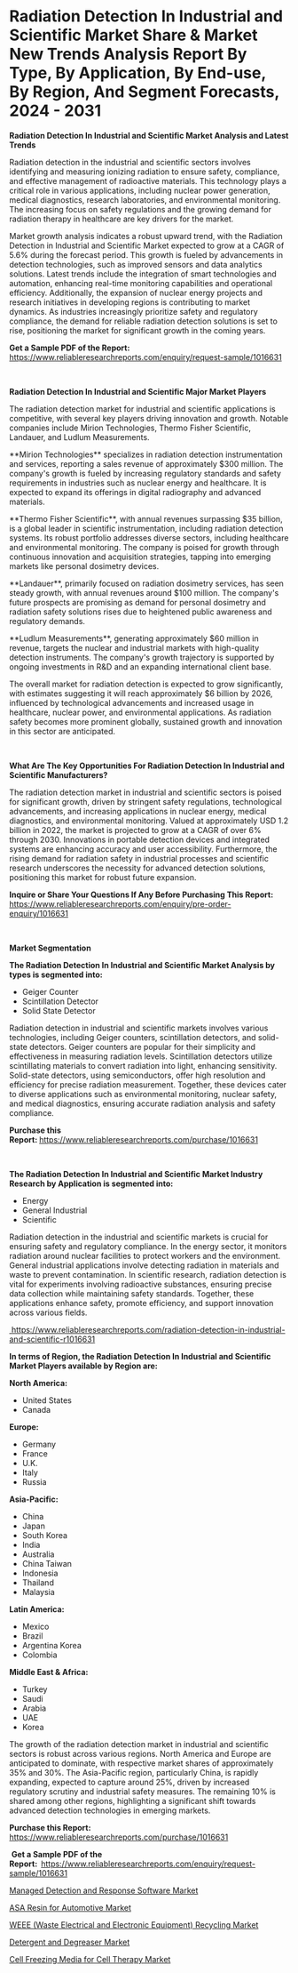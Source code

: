 <p><h1>Radiation Detection In Industrial and Scientific Market Share & Market New Trends Analysis Report By Type, By Application, By End-use, By Region, And Segment Forecasts, 2024 - 2031</h1></p><p><strong>Radiation Detection In Industrial and Scientific Market Analysis and Latest Trends</strong></p>
<p><p>Radiation detection in the industrial and scientific sectors involves identifying and measuring ionizing radiation to ensure safety, compliance, and effective management of radioactive materials. This technology plays a critical role in various applications, including nuclear power generation, medical diagnostics, research laboratories, and environmental monitoring. The increasing focus on safety regulations and the growing demand for radiation therapy in healthcare are key drivers for the market.</p><p>Market growth analysis indicates a robust upward trend, with the Radiation Detection in Industrial and Scientific Market expected to grow at a CAGR of 5.6% during the forecast period. This growth is fueled by advancements in detection technologies, such as improved sensors and data analytics solutions. Latest trends include the integration of smart technologies and automation, enhancing real-time monitoring capabilities and operational efficiency. Additionally, the expansion of nuclear energy projects and research initiatives in developing regions is contributing to market dynamics. As industries increasingly prioritize safety and regulatory compliance, the demand for reliable radiation detection solutions is set to rise, positioning the market for significant growth in the coming years.</p></p>
<p><strong>Get a Sample PDF of the Report:&nbsp;</strong> <a href="https://www.reliableresearchreports.com/enquiry/request-sample/1016631?utm_campaign=114&utm_medium=2&utm_source=Github&utm_content=ia&utm_term=04122024&utm_id=radiation-detection-in-industrial-and-scientific">https://www.reliableresearchreports.com/enquiry/request-sample/1016631</a></p>
<p>&nbsp;</p>
<p><strong>Radiation Detection In Industrial and Scientific Major Market Players</strong></p>
<p><p>The radiation detection market for industrial and scientific applications is competitive, with several key players driving innovation and growth. Notable companies include Mirion Technologies, Thermo Fisher Scientific, Landauer, and Ludlum Measurements.</p><p>**Mirion Technologies** specializes in radiation detection instrumentation and services, reporting a sales revenue of approximately $300 million. The company's growth is fueled by increasing regulatory standards and safety requirements in industries such as nuclear energy and healthcare. It is expected to expand its offerings in digital radiography and advanced materials.</p><p>**Thermo Fisher Scientific**, with annual revenues surpassing $35 billion, is a global leader in scientific instrumentation, including radiation detection systems. Its robust portfolio addresses diverse sectors, including healthcare and environmental monitoring. The company is poised for growth through continuous innovation and acquisition strategies, tapping into emerging markets like personal dosimetry devices.</p><p>**Landauer**, primarily focused on radiation dosimetry services, has seen steady growth, with annual revenues around $100 million. The company's future prospects are promising as demand for personal dosimetry and radiation safety solutions rises due to heightened public awareness and regulatory demands.</p><p>**Ludlum Measurements**, generating approximately $60 million in revenue, targets the nuclear and industrial markets with high-quality detection instruments. The company's growth trajectory is supported by ongoing investments in R&D and an expanding international client base.</p><p>The overall market for radiation detection is expected to grow significantly, with estimates suggesting it will reach approximately $6 billion by 2026, influenced by technological advancements and increased usage in healthcare, nuclear power, and environmental applications. As radiation safety becomes more prominent globally, sustained growth and innovation in this sector are anticipated.</p></p>
<p>&nbsp;</p>
<p><strong>What Are The Key Opportunities For Radiation Detection In Industrial and Scientific Manufacturers?</strong></p>
<p><p>The radiation detection market in industrial and scientific sectors is poised for significant growth, driven by stringent safety regulations, technological advancements, and increasing applications in nuclear energy, medical diagnostics, and environmental monitoring. Valued at approximately USD 1.2 billion in 2022, the market is projected to grow at a CAGR of over 6% through 2030. Innovations in portable detection devices and integrated systems are enhancing accuracy and user accessibility. Furthermore, the rising demand for radiation safety in industrial processes and scientific research underscores the necessity for advanced detection solutions, positioning this market for robust future expansion.</p></p>
<p><strong>Inquire or Share Your Questions If Any Before Purchasing This Report:</strong> <a href="https://www.reliableresearchreports.com/enquiry/pre-order-enquiry/1016631?utm_campaign=114&utm_medium=2&utm_source=Github&utm_content=ia&utm_term=04122024&utm_id=radiation-detection-in-industrial-and-scientific">https://www.reliableresearchreports.com/enquiry/pre-order-enquiry/1016631</a></p>
<p>&nbsp;</p>
<p><strong>Market Segmentation</strong></p>
<p><strong>The Radiation Detection In Industrial and Scientific Market Analysis by types is segmented into:</strong></p>
<p><ul><li>Geiger Counter</li><li>Scintillation Detector</li><li>Solid State Detector</li></ul></p>
<p><p>Radiation detection in industrial and scientific markets involves various technologies, including Geiger counters, scintillation detectors, and solid-state detectors. Geiger counters are popular for their simplicity and effectiveness in measuring radiation levels. Scintillation detectors utilize scintillating materials to convert radiation into light, enhancing sensitivity. Solid-state detectors, using semiconductors, offer high resolution and efficiency for precise radiation measurement. Together, these devices cater to diverse applications such as environmental monitoring, nuclear safety, and medical diagnostics, ensuring accurate radiation analysis and safety compliance.</p></p>
<p><strong>Purchase this Report:&nbsp;</strong><a href="https://www.reliableresearchreports.com/purchase/1016631?utm_campaign=114&utm_medium=2&utm_source=Github&utm_content=ia&utm_term=04122024&utm_id=radiation-detection-in-industrial-and-scientific">https://www.reliableresearchreports.com/purchase/1016631</a></p>
<p>&nbsp;</p>
<p><strong>The Radiation Detection In Industrial and Scientific Market Industry Research by Application is segmented into:</strong></p>
<p><ul><li>Energy</li><li>General Industrial</li><li>Scientific</li></ul></p>
<p><p>Radiation detection in the industrial and scientific markets is crucial for ensuring safety and regulatory compliance. In the energy sector, it monitors radiation around nuclear facilities to protect workers and the environment. General industrial applications involve detecting radiation in materials and waste to prevent contamination. In scientific research, radiation detection is vital for experiments involving radioactive substances, ensuring precise data collection while maintaining safety standards. Together, these applications enhance safety, promote efficiency, and support innovation across various fields.</p></p>
<p><a href="https://www.reliableresearchreports.com/radiation-detection-in-industrial-and-scientific-r1016631?utm_campaign=114&utm_medium=2&utm_source=Github&utm_content=ia&utm_term=04122024&utm_id=radiation-detection-in-industrial-and-scientific">&nbsp;https://www.reliableresearchreports.com/radiation-detection-in-industrial-and-scientific-r1016631</a></p>
<p><strong>In terms of Region, the Radiation Detection In Industrial and Scientific Market Players available by Region are:</strong></p>
<p>
    <p> <strong> North America: </strong>
        <ul>
            <li>United States</li>
            <li>Canada</li>
        </ul>
        </p> 
    <p> <strong> Europe: </strong>
        <ul>
            <li>Germany</li>
            <li>France</li>
            <li>U.K.</li>
            <li>Italy</li>
            <li>Russia</li>
        </ul>
        </p> 
    <p> <strong> Asia-Pacific: </strong>
        <ul>
            <li>China</li>
            <li>Japan</li>
            <li>South Korea</li>
            <li>India</li>
            <li>Australia</li>
            <li>China Taiwan</li>
            <li>Indonesia</li>
            <li>Thailand</li>
            <li>Malaysia</li>
        </ul>
        </p> 
    <p> <strong> Latin America: </strong>
        <ul>
            <li>Mexico</li>
            <li>Brazil</li>
            <li>Argentina Korea</li>
            <li>Colombia</li>
        </ul>
        </p> 
    <p> <strong> Middle East & Africa: </strong>
        <ul>
            <li>Turkey</li>
            <li>Saudi</li>
            <li>Arabia</li>
            <li>UAE</li>
            <li>Korea</li>
        </ul>
    </p>
    </p>
<p><p>The growth of the radiation detection market in industrial and scientific sectors is robust across various regions. North America and Europe are anticipated to dominate, with respective market shares of approximately 35% and 30%. The Asia-Pacific region, particularly China, is rapidly expanding, expected to capture around 25%, driven by increased regulatory scrutiny and industrial safety measures. The remaining 10% is shared among other regions, highlighting a significant shift towards advanced detection technologies in emerging markets.</p></p>
<p><strong>Purchase this Report: </strong><a href="https://www.reliableresearchreports.com/purchase/1016631?utm_campaign=114&utm_medium=2&utm_source=Github&utm_content=ia&utm_term=04122024&utm_id=radiation-detection-in-industrial-and-scientific">https://www.reliableresearchreports.com/purchase/1016631</a></p>
<p>&nbsp;<strong>Get a Sample PDF of the Report:&nbsp;&nbsp;</strong><a href="https://www.reliableresearchreports.com/enquiry/request-sample/1016631?utm_campaign=114&utm_medium=2&utm_source=Github&utm_content=ia&utm_term=04122024&utm_id=radiation-detection-in-industrial-and-scientific">https://www.reliableresearchreports.com/enquiry/request-sample/1016631</a></p>
<p><strong></strong></p>
<p><p><a href="https://www.linkedin.com/pulse/managed-detection-response-software-market-expansion-from-2024-xowme?utm_campaign=114&utm_medium=2&utm_source=Github&utm_content=ia&utm_term=04122024&utm_id=radiation-detection-in-industrial-and-scientific">Managed Detection and Response Software Market</a></p><p><a href="https://github.com/FassouRP/Market-Research-Report-List-6/blob/main/asa-resin-for-automotive-market.md?utm_campaign=114&utm_medium=2&utm_source=Github&utm_content=ia&utm_term=04122024&utm_id=radiation-detection-in-industrial-and-scientific">ASA Resin for Automotive Market</a></p><p><a href="https://issuu.com/reportprime-2/docs/weee-waste-electrical-and-electronic-equipment-rec?utm_campaign=114&utm_medium=2&utm_source=Github&utm_content=ia&utm_term=04122024&utm_id=radiation-detection-in-industrial-and-scientific">WEEE (Waste Electrical and Electronic Equipment) Recycling Market</a></p><p><a href="https://issuu.com/reportprime-2/docs/detergent-and-degreaser-market-size-2030.pptx?utm_campaign=114&utm_medium=2&utm_source=Github&utm_content=ia&utm_term=04122024&utm_id=radiation-detection-in-industrial-and-scientific">Detergent and Degreaser Market</a></p><p><a href="https://github.com/rahu1506/Market-Research-Report-List-6/blob/main/cell-freezing-media-for-cell-therapy-market.md?utm_campaign=114&utm_medium=2&utm_source=Github&utm_content=ia&utm_term=04122024&utm_id=radiation-detection-in-industrial-and-scientific">Cell Freezing Media for Cell Therapy Market</a></p></p>